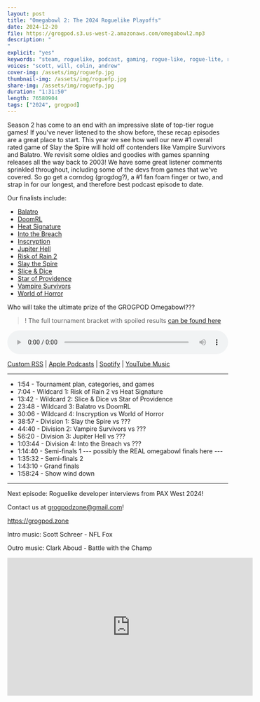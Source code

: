 ```yaml
---
layout: post
title: "Omegabowl 2: The 2024 Roguelike Playoffs"
date: 2024-12-20
file: https://grogpod.s3.us-west-2.amazonaws.com/omegabowl2.mp3
description: "
"
explicit: "yes" 
keywords: "steam, roguelike, podcast, gaming, rogue-like, rogue-lite, roguelite"
voices: "scott, will, colin, andrew"
cover-img: /assets/img/roguefp.jpg
thumbnail-img: /assets/img/roguefp.jpg
share-img: /assets/img/roguefp.jpg
duration: "1:31:50"
length: 76580904 
tags: ["2024", grogpod]
---
```


Season 2 has come to an end with an impressive slate of top-tier rogue games! If you've never listened to the show before, these recap episodes are a great place to start. This year we see how well our new #1 overall rated game of Slay the Spire will hold off contenders like Vampire Survivors and Balatro. We revisit some oldies and goodies with games spanning releases all the way back to 2003! We have some great listener comments sprinkled throughout, including some of the devs from games that we've covered. So go get a corndog (grogdog?), a #1 fan foam finger or two, and strap in for our longest, and therefore best podcast episode to date.

Our finalists include: 
* [Balatro](http://grogpod.zone/2024-03-13-balatro/)
* [DoomRL](http://grogpod.zone/2024-07-17-doomrl/)
* [Heat Signature](http://grogpod.zone/2024-11-06-heat-signature/)
* [Into the Breach](http://grogpod.zone/2024-03-27-into_the_breach/)
* [Inscryption](http://grogpod.zone/2024-09-25-inscryption/)
* [Jupiter Hell](http://grogpod.zone/2024-07-17-doomrl/)
* [Risk of Rain 2](https://grogpod.zone/2024-12-04-risk-of-rain-2/)
* [Slay the Spire](http://grogpod.zone/2024-08-28-slay-the-spire/)
* [Slice & Dice](http://grogpod.zone/2024-07-31-slice-and-dice/)
* [Star of Providence](http://grogpod.zone/2024-04-10-star-of-providence/)
* [Vampire Survivors](http://grogpod.zone/2024-06-05-vampire-survivors/)
* [World of Horror](https://grogpod.zone/2024-11-25-world-of-horror/)



Who will take the ultimate prize of the GROGPOD Omegabowl???

>! The full tournament bracket with spoiled results [can be found here](https://docs.google.com/spreadsheets/d/1wf34T9sseGKv_VtQMcjRq6WuFWj33uU9cbU4oUlZGt8/edit?gid=692122113#gid=692122113)

<div class="container">
  <audio controls style="width: 100%;">
    <source src="https://grogpod.s3.us-west-2.amazonaws.com/omegabowl2.mp3" type="audio/mpeg">
  </audio>
</div>

[Custom RSS](https://grogpod.zone/feed.xml) | [Apple Podcasts](https://podcasts.apple.com/us/podcast/grogpod/id1650474911) | [Spotify](https://open.spotify.com/show/655SEhPUWIC77oO3hILe0b) | [YouTube Music](https://music.youtube.com/playlist?list=PL-ShOmyMvd4jYFChE6tgj0JYG8RKK4xe0) 

---

* 1:54 - Tournament plan, categories, and games
* 7:04 - Wildcard 1: Risk of Rain 2 vs Heat Signature
* 13:42 - Wildcard 2: Slice & Dice vs Star of Providence
* 23:48 - Wildcard 3: Balatro vs DoomRL
* 30:06 - Wildcard 4: Inscryption vs World of Horror
* 38:57 - Division 1: Slay the Spire vs ???
* 44:40 - Division 2: Vampire Survivors vs ???
* 56:20 - Division 3: Jupiter Hell vs ???
* 1:03:44 - Division 4: Into the Breach vs ???
* 1:14:40 - Semi-finals 1 --- possibly the REAL omegabowl finals here ---
* 1:35:32 - Semi-finals 2
* 1:43:10 - Grand finals
* 1:58:24 - Show wind down

---



Next episode: Roguelike developer interviews from PAX West 2024!


Contact us at grogpodzone@gmail.com!

https://grogpod.zone

Intro music: Scott Schreer - NFL Fox

Outro music: Clark Aboud - Battle with the Champ

<div class="embed-responsive embed-responsive-16by9">
<iframe width="560" height="315" src="https://www.youtube.com/embed/UZb_obUQIf0" title="YouTube video player" frameborder="0" allow="accelerometer; autoplay; clipboard-write; encrypted-media; gyroscope; picture-in-picture" allowfullscreen></iframe>
</div>

